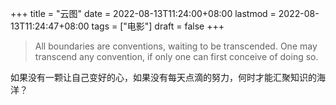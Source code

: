 +++
title = "云图"
date = 2022-08-13T11:24:00+08:00
lastmod = 2022-08-13T11:24:47+08:00
tags = ["电影"]
draft = false
+++

> All boundaries are conventions, waiting to be transcended. One may transcend any convention, if only one can first conceive of doing so.

如果没有一颗让自己变好的心，如果没有每天点滴的努力，何时才能汇聚知识的海洋？